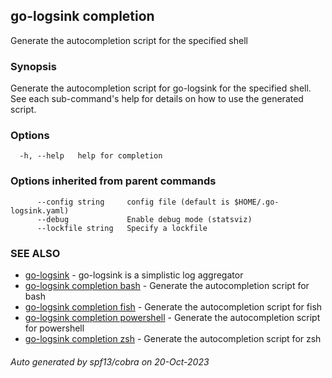 ## go-logsink completion

Generate the autocompletion script for the specified shell

### Synopsis

Generate the autocompletion script for go-logsink for the specified shell.
See each sub-command's help for details on how to use the generated script.


### Options

```
  -h, --help   help for completion
```

### Options inherited from parent commands

```
      --config string     config file (default is $HOME/.go-logsink.yaml)
      --debug             Enable debug mode (statsviz)
      --lockfile string   Specify a lockfile
```

### SEE ALSO

* [go-logsink](go-logsink.md)	 - go-logsink is a simplistic log aggregator
* [go-logsink completion bash](go-logsink_completion_bash.md)	 - Generate the autocompletion script for bash
* [go-logsink completion fish](go-logsink_completion_fish.md)	 - Generate the autocompletion script for fish
* [go-logsink completion powershell](go-logsink_completion_powershell.md)	 - Generate the autocompletion script for powershell
* [go-logsink completion zsh](go-logsink_completion_zsh.md)	 - Generate the autocompletion script for zsh

###### Auto generated by spf13/cobra on 20-Oct-2023
